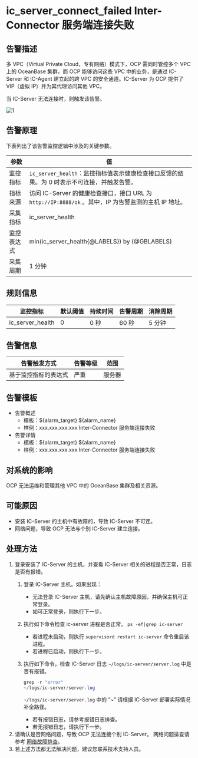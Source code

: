 # ic_server_connect_failed Inter-Connector 服务端连接失败

## 告警描述

多 VPC（Virtual Private Cloud，专有网络）模式下，OCP 需同时管控多个 VPC 上的 OceanBase 集群，而 OCP 能够访问这些 VPC 中的业务，是通过 IC-Server 和 IC-Agent 建立起的跨 VPC 的安全通道。IC-Server 为 OCP 提供了 VIP（虚拟 IP）并为其代理访问其他 VPC。

当 IC-Server 无法连接时，则触发该告警。

![1](https://obbusiness-private.oss-cn-shanghai.aliyuncs.com/doc/img/ocp/%E6%9C%8D%E5%8A%A1%E7%AB%AF%E8%BF%9E%E6%8E%A5%E5%A4%B1%E8%B4%A5.png)

## 告警原理

下表列出了该告警监控逻辑中涉及的关键参数。

| **参数** | **值** |
| --- | --- |
| 监控指标 | `ic_server_health`：监控指标值表示健康检查接口反馈的结果。为 0 时表示不可连接，并触发告警。 |
| 指标来源 | 访问 IC-Server 的健康检查接口，接口 URL 为 `http://IP:8088/ok` 。其中，IP 为告警监测的主机 IP 地址。 |
| 采集指标 | ic_server_health |
| 监控表达式 | min(ic_server_health{@LABELS}) by (@GBLABELS) |
| 采集周期 | 1 分钟 |

## 规则信息

| **监控指标** | **默认阈值** | **持续时间** | **告警周期** | **消除周期** |
| --- | --- | --- | --- | --- |
| ic_server_health | 0 | 0 秒 | 60 秒  | 5 分钟 |

## 告警信息

| **告警触发方式** | **告警等级** | **范围** |
| --- | --- | --- |
| 基于监控指标的表达式 | 严重 | 服务器 |

## 告警模板

* 告警概述
  * 模板：\${alarm_target} ${alarm_name}  
  * 样例：xxx.xxx.xxx.xxx Inter-Connector 服务端连接失败
* 告警详情
  * 模板：\${alarm_target} ${alarm_name}
  * 样例：xxx.xxx.xxx.xxx Inter-Connector 服务端连接失败

## 对系统的影响

OCP 无法运维和管理其他 VPC 中的 OceanBase 集群及相关资源。

## 可能原因

* 安装 IC-Server 的主机中有故障的，导致 IC-Server 不可连。
* 网络问题，导致 OCP 无法与个别 IC-Server 建立连接。

## 处理方法

1. 登录安装了 IC-Server 的主机，并查看 IC-Server 相关的进程是否正常，日志是否有报错。
   1. 登录 IC-Server 主机。如果出现：
       * 无法登录 IC-Server 主机，请先确认主机故障原因，并确保主机可正常登录。
       * 如可正常登录，则执行下一步。
   2. 执行如下命令检查 ic-server 进程是否正常。
   `ps -ef|grep ic-server`
      * 若进程未启动，则执行 `supervisord restart ic-server` 命令重启该进程。
      * 若进程已启动，则执行下一步。
   3. 执行如下命令，检查 IC-Server 日志 `~/logs/ic-server/server.log` 中是否有报错。

        ```JAVA
        grep -r "error"  
        ~/logs/ic-server/server.log
        ```

        `~/logs/ic-server/server.log` 中的 “~” 请根据 IC-Server 部署实际情况补全路径。
       * 若有报错日志，请参考报错日志排查。
       * 若无报错日志，请执行下一步。
2. 请确认是否网络问题，导致 OCP 无法连接个别 IC-Server。
   网络问题排查请参考 [网络故障排查](../4.alarm-appendix/6.network-troubleshooting.md)。
3. 若上述方法都无法解决问题，建议您联系技术支持人员。

